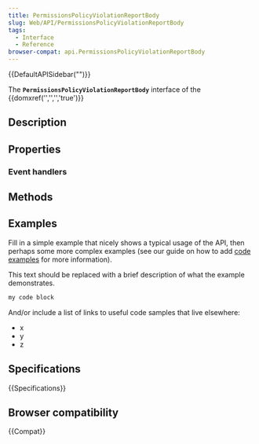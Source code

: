 ```yaml
---
title: PermissionsPolicyViolationReportBody
slug: Web/API/PermissionsPolicyViolationReportBody
tags:
  - Interface
  - Reference
browser-compat: api.PermissionsPolicyViolationReportBody
---
```

{{DefaultAPISidebar("")}}

The **`PermissionsPolicyViolationReportBody`** interface of the {{domxref('','','','true')}} 

## Description

 

## Properties



### Event handlers



## Methods



## Examples

Fill in a simple example that nicely shows a typical usage of the API, then perhaps some more complex examples (see our guide on how to add [code examples](/en-US/docs/MDN/Contribute/Structures/Code_examples) for more information).

This text should be replaced with a brief description of what the example demonstrates.

```js
my code block
```

And/or include a list of links to useful code samples that live elsewhere:

*   x
*   y
*   z

## Specifications

{{Specifications}}

## Browser compatibility

{{Compat}}

